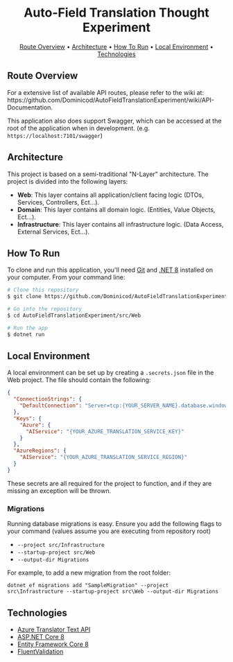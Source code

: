 
<h1 align="center">
  Auto-Field Translation Thought Experiment
  <br>
</h1>

<p align="center">
    <a href="#overview">Route Overview</a> •
    <a href="#architecture">Architecture</a> •
    <a href="#how-to-run">How To Run</a> •
    <a href="#local-env">Local Environment</a> •
    <a href="#technologies">Technologies</a>
</p>

<h2 id="overview">Route Overview</h2>
For a extensive list of available API routes, please refer to the wiki at: https://github.com/Dominicod/AutoFieldTranslationExperiment/wiki/API-Documentation.

This application also does support Swagger, which can be accessed at the root of the application when in development.
(e.g. `https://localhost:7101/swagger`)

<h2 id="architecture">Architecture</h2>

This project is based on a semi-traditional "N-Layer" architecture. The project is divided into the following layers:
- **Web**: This layer contains all application/client facing logic (DTOs, Services, Controllers, Ect...).
- **Domain**: This layer contains all domain logic. (Entities, Value Objects, Ect...).
- **Infrastructure**: This layer contains all infrastructure logic. (Data Access, External Services, Ect...).

<h2 id="how-to-run">How To Run</h2>

To clone and run this application,
you'll need [Git](https://git-scm.com) and [.NET 8](https://dotnet.microsoft.com/en-us/download/dotnet/8.0)
installed on your computer.
From your command line:

```bash
# Clone this repository
$ git clone https://github.com/Dominicod/AutoFieldTranslationExperiment.git

# Go into the repository
$ cd AutoFieldTranslationExperiment/src/Web

# Run the app
$ dotnet run
```

<h2 id="local-env">Local Environment</h2>

A local environment can be set up by creating a `.secrets.json` file in the Web project.
The file should contain the following:

```json
{
  "ConnectionStrings": {
    "DefaultConnection": "Server=tcp:{YOUR_SERVER_NAME}.database.windows.net,1433;Initial Catalog={YOUR_CATALOG};Persist Security Info=False;User ID={YOUR_USER_ID};Password={YOUR_PASSWORD};MultipleActiveResultSets=False;Encrypt=True;TrustServerCertificate=False;Connection Timeout=30;"
  },
  "Keys": {
    "Azure": {
      "AIService": "{YOUR_AZURE_TRANSLATION_SERVICE_KEY}"
    }
  },
  "AzureRegions": {
    "AIService": "{YOUR_AZURE_TRANSLATION_SERVICE_REGION}"
  }
}
```

These secrets are all required for the project to function, and if they are missing an exception will be thrown.

### Migrations

Running database migrations is easy. Ensure you add the following flags to your command (values assume you are executing from repository root)

* `--project src/Infrastructure`
* `--startup-project src/Web`
* `--output-dir Migrations`

For example, to add a new migration from the root folder:

`dotnet ef migrations add "SampleMigration" --project src\Infrastructure --startup-project src\Web --output-dir Migrations`

<h2 id="technologies">Technologies</h2>

* [Azure Translator Text API](https://azure.microsoft.com/en-us/products/ai-services/ai-translator)
* [ASP.NET Core 8](https://docs.microsoft.com/en-us/aspnet/core/introduction-to-aspnet-core)
* [Entity Framework Core 8](https://docs.microsoft.com/en-us/ef/core/)
* [FluentValidation](https://fluentvalidation.net/)
